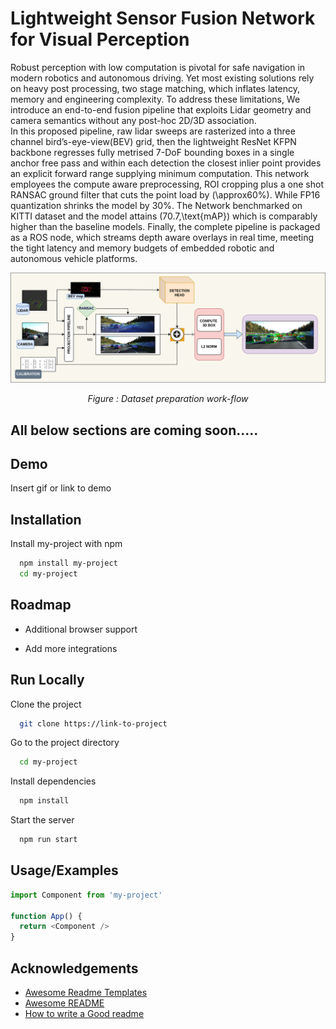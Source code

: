 
# Lightweight Sensor Fusion Network for Visual Perception

Robust perception with low computation is pivotal for safe navigation in modern robotics and autonomous driving. Yet most existing solutions rely on heavy post processing, two stage matching, which inflates latency, memory and engineering complexity. To address these limitations, We introduce an end-to-end fusion pipeline that exploits Lidar geometry and camera semantics without any post-hoc 2D/3D association.  
In this proposed pipeline, raw lidar sweeps are rasterized into a three channel bird’s-eye-view(BEV) grid, then the lightweight ResNet KFPN backbone regresses fully metrised 7-DoF bounding boxes in a single anchor free pass and within each detection the closest inlier point provides an explicit forward range supplying minimum computation. This network employees the compute aware preprocessing, ROI cropping plus a one shot RANSAC ground filter that cuts the point load by \(\approx60\%\). While FP16 quantization shrinks the model by 30\%. The Network benchmarked on KITTI dataset and the model attains \(70.7\,\text{mAP}\) which is comparably higher than the baseline models. Finally, the complete pipeline is packaged as a ROS node, which streams depth aware overlays in real time, meeting the tight latency and memory budgets of embedded robotic and autonomous vehicle platforms.


![Flowchart](docs/Fusion-pipline.png)

<p align="center"><i>Figure : Dataset preparation work-flow</i></p>

## All below sections are coming soon.....
## Demo

Insert gif or link to demo


## Installation

Install my-project with npm

```bash
  npm install my-project
  cd my-project
```
    
## Roadmap

- Additional browser support

- Add more integrations


## Run Locally

Clone the project

```bash
  git clone https://link-to-project
```

Go to the project directory

```bash
  cd my-project
```

Install dependencies

```bash
  npm install
```

Start the server

```bash
  npm run start
```



## Usage/Examples

```javascript
import Component from 'my-project'

function App() {
  return <Component />
}
```


## Acknowledgements

 - [Awesome Readme Templates](https://awesomeopensource.com/project/elangosundar/awesome-README-templates)
 - [Awesome README](https://github.com/matiassingers/awesome-readme)
 - [How to write a Good readme](https://bulldogjob.com/news/449-how-to-write-a-good-readme-for-your-github-project)

